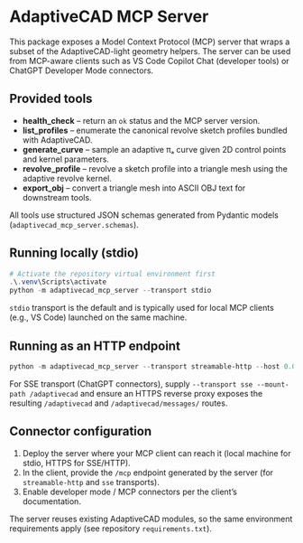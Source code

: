 # AdaptiveCAD MCP Server

This package exposes a Model Context Protocol (MCP) server that wraps a subset of the AdaptiveCAD-light geometry helpers. The server can be used from MCP-aware clients such as VS Code Copilot Chat (developer tools) or ChatGPT Developer Mode connectors.

## Provided tools

- **health_check** – return an `ok` status and the MCP server version.
- **list_profiles** – enumerate the canonical revolve sketch profiles bundled with AdaptiveCAD.
- **generate_curve** – sample an adaptive πₐ curve given 2D control points and kernel parameters.
- **revolve_profile** – revolve a sketch profile into a triangle mesh using the adaptive revolve kernel.
- **export_obj** – convert a triangle mesh into ASCII OBJ text for downstream tools.

All tools use structured JSON schemas generated from Pydantic models (`adaptivecad_mcp_server.schemas`).

## Running locally (stdio)

```powershell
# Activate the repository virtual environment first
.\.venv\Scripts\activate
python -m adaptivecad_mcp_server --transport stdio
```

`stdio` transport is the default and is typically used for local MCP clients (e.g., VS Code) launched on the same machine.

## Running as an HTTP endpoint

```powershell
python -m adaptivecad_mcp_server --transport streamable-http --host 0.0.0.0 --port 8080
```

For SSE transport (ChatGPT connectors), supply `--transport sse --mount-path /adaptivecad` and ensure an HTTPS reverse proxy exposes the resulting `/adaptivecad` and `/adaptivecad/messages/` routes.

## Connector configuration

1. Deploy the server where your MCP client can reach it (local machine for stdio, HTTPS for SSE/HTTP).
2. In the client, provide the `/mcp` endpoint generated by the server (for `streamable-http` and `sse` transports).
3. Enable developer mode / MCP connectors per the client’s documentation.

The server reuses existing AdaptiveCAD modules, so the same environment requirements apply (see repository `requirements.txt`).
